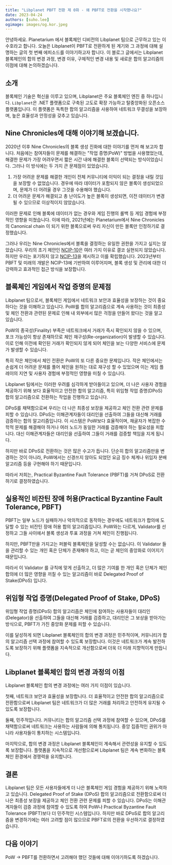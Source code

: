```yaml
---
title: "Libplanet PBFT 전환 제 0화 - 왜 PBFT로 전환을 시작했나요?"
date: 2023-04-24
authors: [suho.lee]
ogimage: images/og.kor.jpeg
---
```


안녕하세요. Planetarium 에서 블록체인 디비전의 Libplanet 팀으로 근무하고 있는 이수호라고 합니다. 오늘은 Libplanet이 PBFT로 전환하게 된 계기와 그 과정에 대해 설명하는 글의 첫 번째 에피소드를 이야기하고자 합니다. 이 블로그 글에서는 Libplanet 블록체인의 합의 변경 과정, 변경 이유, 구체적인 변경 내용 및 새로운 합의 알고리즘의 이점에 대해 논의하겠습니다.

## 소개

블록체인 기술은 혁신을 이루고 있으며, Libplanet은 주요 블록체인 엔진 중 하나입니다. `Libplanet`은 .NET 플랫폼으로 구축된 고도로 확장 가능하고 탈중앙화된 오픈소스 플랫폼입니다. 이 플랫폼은 독특한 합의 알고리즘을 사용하여 네트워크 무결성을 보장하며, 높은 효율성과 안정성을 갖추고 있습니다. 

## Nine Chronicles에 대해 이야기해 보겠습니다.

2020년 이후 Nine Chronicles의 블록 생성 진화에 대한 이야기를 먼저 해 보고자 합니다. 처음에는 참여자들이 문제를 해결하는 "작업 증명(PoW)" 방법을 사용했었는데, 해결한 문제가 가장 어려우면서 짧은 시간 내에 해결한 블록이 선택되는 방식이었습니다. 그러나 이 방식에는 두 가지 큰 문제점이 있었습니다.

1. 가장 어려운 문제를 해결한 개인이 전체 커뮤니티에 이익이 되는 결정을 내릴 것임을 보장할 수 없었습니다. 경우에 따라 데이터가 포함되지 않은 블록이 생성되었으며, 문제가 더 어려울 경우 그것을 수용해야 했습니다.
2. 더 어려운 문제가 해결되고 총 난이도가 높은 블록이 생성되면, 이전 데이터가 변경될 수 있으므로 이상적이지 않았습니다.

이러한 문제로 인해 블록에 데이터가 없는 경우와 게임 진행의 롤백 등 게임 경험에 부정적인 영향을 미쳤습니다. 이에 따라, 2021년에는 Planetarium에서 Nine Chronicles의 Canonical chain 이 되기 위한 블록으로써 우리 자신이 만든 블록만 인정하기로 결정했습니다.

그러나 우리는 Nine Chronicles에서 블록을 결정하는 유일한 권한을 가지고 싶지는 않았습니다. 우리의 초기 제안인 [NCIP-10](https://docs.google.com/document/d/1ErZ5JQia03KqXRG6IRZ7SORfnxMLZfJg4patVKFGX5Y/edit#heading=h.sx6b2al62sji_)은 여러 가지 이유로 결코 실현되지 않았습니다. 하지만 우리는 포기하지 않고 [NCIP-13](https://docs.google.com/document/d/1L8d3KyO_Z6_BYcmDeMs-yv_SBYiEHiq_4kT0CjBmlFY)을 제시하고 이를 확립했습니다. 2023년부터 PBFT 및 미래의 개발은 NCIP-13에 기반하여 이루어지며, 블록 생성 및 관리에 대한 더 강력하고 효과적인 접근 방식을 보장합니다.

## 블록체인 게임에서 작업 증명의 문제점

Libplanet 팀으로서, 블록체인 게임에서 네트워크 보안과 효율성을 보장하는 것이 중요하다는 것을 이해하고 있습니다. PoW를 합의 알고리즘으로 계속 사용하는 것이 최종성 및 체인 전환과 관련된 문제로 인해 내 외부에서 많은 걱정을 만들어 왔다는 것을 알고 있습니다.

PoW의 종국성(Finality) 부족은 네트워크에서 거래가 즉시 확인되지 않을 수 있으며, 포크 가능성이 항상 존재하므로 체인 재구성(Re-organization)이 발생할 수 있습니다. 이로 인해 이전에 확인된 거래가 확인되지 않게 되어 체인을 보는 다양한 서비스에 문제가 발생할 수 있습니다.

특히 작은 체인에서 체인 전환은 PoW의 또 다른 중요한 문제입니다. 작은 체인에서는 손쉽게 더 어려운 문제를 풀어 체인을 원하는 대로 재구성 할 수 있었으며 이는 게임 플레이의 지연 및 사용자 경험에 부정적인 영향을 미칠 수 있습니다.

Libplanet 팀에서는 이러한 우려를 심각하게 받아들이고 있으며, 더 나은 사용자 경험을 제공하기 위해 보다 효율적이고 안전한 합의 알고리즘, 특히 위임형 작업 증명(DPoS) 합의 알고리즘으로 전환하는 작업을 진행하고 있습니다.

DPoS를 채택함으로써 우리는 더 나은 최종성 보장을 제공하고 체인 전환 관련 문제를 피할 수 있습니다. DPoS는 이해관계자들이 대리인을 선출하여 그들을 대신해 거래를 검증하는 합의 알고리즘입니다. 이 시스템은 PoW보다 효율적이며, 채굴자가 복잡한 수학적 문제를 해결해야 하거나 여러 노드가 동일한 거래를 검증해야 하는 필요성을 피합니다. 대신 이해관계자들은 대리인을 선출하여 그들이 거래를 검증할 책임을 지게 됩니다.

하지만 바로 DPoS로 전환하는 것은 많은 수고가 듭니다. 단순히 합의 알고리즘만을 변경하는 것이 아니라, PoW에서는 신경쓰지 않아도 되었던 요금 징수 체계나 위임자 분배 알고리즘 등을 구현해야 하기 때문입니다.

따라서 저희는, Practical Byzantine Fault Tolerance (PBFT)를 거쳐 DPoS로 전환하기로 결정하였습니다.

## 실용적인 비잔틴 장애 허용(Practical Byzantine Fault Tolerance, PBFT)

PBFT는 일부 노드가 실패하거나 악의적으로 동작하는 경우에도 네트워크가 합의에 도달할 수 있는 비잔틴 장애 허용 합의 알고리즘입니다. PoW와는 다르게, Validator를 선정하고 그들 사이에서 블록 생성과 투표 과정을 거쳐 체인이 진행됩니다.

하지만, PBFT만을 가지고는 퍼블릭 블록체인을 달성할 수는 없습니다. 이 Validator 들을 관리할 수 있는 개인 혹은 단체가 존재해야 하고, 이는 곧 체인의 중앙화로 이어지기 때문입니다.

따라서 이 Validator 를 규칙에 맞게 선출하고, 더 많은 기여를 한 개인 혹은 단체가 체인 합의에 더 많은 영향을 끼칠 수 있는 알고리즘이 바로 Delegated Proof of Stake(DPoS) 입니다.

## 위임형 작업 증명(Delegated Proof of Stake, DPoS)

위임형 작업 증명(DPoS) 합의 알고리즘은 체인에 참여하는 사용자들이 대리인(Delegator)을 선출하여 그들을 대신해 거래를 검증하고, 대리인은 그 보상을 받아가는 방식으로, PBFT가 가진 중앙화 문제를 피할 수 있습니다.

이를 달성하게 되면 Libplanet 블록체인의 합의 변경 과정은 민주적이며, 커뮤니티가 합의 알고리즘 선택 과정에 참여할 수 있도록 보장합니다. 이것은 네트워크가 계속 발전하도록 보장하기 위해 플랫폼을 지속적으로 개선함으로써 더욱 더 미래 지향적이게 만듭니다.

## Libplanet 블록체인 합의 변경 과정의 이점

Libplanet 블록체인 합의 변경 과정에는 여러 가지 이점이 있습니다. 

첫째, 네트워크 보안과 효율성을 보장합니다. 더 효율적이고 안전한 합의 알고리즘으로 전환함으로써 Libplanet 팀은 네트워크가 더 많은 거래를 처리하고 안전하게 유지될 수 있도록 보장합니다.

둘째, 민주적입니다. 커뮤니티는 합의 알고리즘 선택 과정에 참여할 수 있으며, DPoS를 채택함으로써 네트워크는 사용하는 사람들에 의해 통치됩니다. 중앙 집중적인 권위가 아니라 사용자들이 통치하는 시스템입니다.

마지막으로, 합의 변경 과정은 Libplanet 블록체인이 계속해서 관련성을 유지할 수 있도록 보장합니다. 플랫폼을 지속적으로 개선함으로써 Libplanet 팀은 계속 변화하는 블록체인 환경에서 경쟁력을 유지합니다.

## 결론

Libplanet 팀은 모든 사용자들에게 더 나은 블록체인 게임 경험을 제공하기 위해 노력하고 있습니다. Delegated Proof of Stake (DPoS) 합의 알고리즘으로 전환함으로써 더 나은 최종성 보장을 제공하고 체인 전환 관련 문제를 피할 수 있습니다. DPoS는 이해관계자들이 검증 과정에 참여할 수 있도록 하여 PoW나 Practical Byzantine Fault Tolerance (PBFT)보다 더 민주적인 시스템입니다. 하지만 바로 DPoS로 합의 알고리즘을 변경하기에는 여러 고려할 점이 많으므로 PBFT로의 전환을 우선하기로 결정하였습니다.

## 다음 이야기

PoW -> PBFT를 전환하면서 고려해야 했던 것들에 대해 이야기하도록 하겠습니다.

